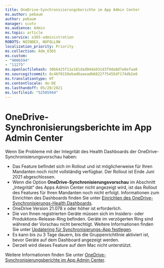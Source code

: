 ```yaml
---
title: OneDrive-Synchronisierungsberichte im App Admin Center
ms.author: pebaum
author: pebaum
manager: scotv
ms.audience: Admin
ms.topic: article
ms.service: o365-administration
ROBOTS: NOINDEX, NOFOLLOW
localization_priority: Priority
ms.collection: Adm_O365
ms.custom:
- "9006594"
- "11275"
ms.openlocfilehash: 30b6425f11e181dad04da931d3f9da0d7e0efaa0
ms.sourcegitcommit: 6c46f0158ebad6aaeadb6822ff5455df174db2e8
ms.translationtype: HT
ms.contentlocale: de-DE
ms.lasthandoff: 05/20/2021
ms.locfileid: "52585944"
---
```

# <a name="onedrive-sync-reports-in-the-app-admin-center"></a>OneDrive-Synchronisierungsberichte im App Admin Center

Wenn Sie Probleme mit der Integrität des Health Dashboards der OneDrive-Synchronisierungsvorschau haben:

- Das Feature befindet sich im Rollout und ist möglicherweise für Ihren Mandanten noch nicht vollständig verfügbar. Der Rollout ist Ende Juni 2021 abgeschlossen.
- Wenn die Option **OneDrive-Synchronisierungsvorschau** im Abschnitt „Integrität“ des Apps Admin Center nicht angezeigt wird, ist das Rollout des Features für Ihren Mandanten noch nicht erfolgt. Informationen zum Einrichten des Dashboards finden Sie unter [Einrichten des OneDrive-Synchronisierungs-Health Dashboards](/OneDrive/sync-health#set-up-the-onedrive-sync-health-dashboard).
- OneDrive Version 21.078 x oder höher ist erforderlich.
- Die von Ihnen registrierten Geräte müssen sich im Insiders- oder Produktions-Release-Ring befinden. Geräte im verzögerten Ring sind während der Vorschau nicht berechtigt. Weitere Informationen finden Sie unter [Updatering für Synchronisierungs-App festlegen](/OneDrive/use-group-policy#set-the-sync-app-update-ring).
- Es kann bis zu 3 Tage dauern, bis die Gruppenrichtlinie aktiviert ist, bevor Geräte auf dem Dashboard angezeigt werden.
- Derzeit wird dieses Feature auf dem Mac nicht unterstützt.

Weitere Informationen finden Sie unter [OneDrive-Synchronisierungsberichte im App Admin Center](/OneDrive/sync-health).